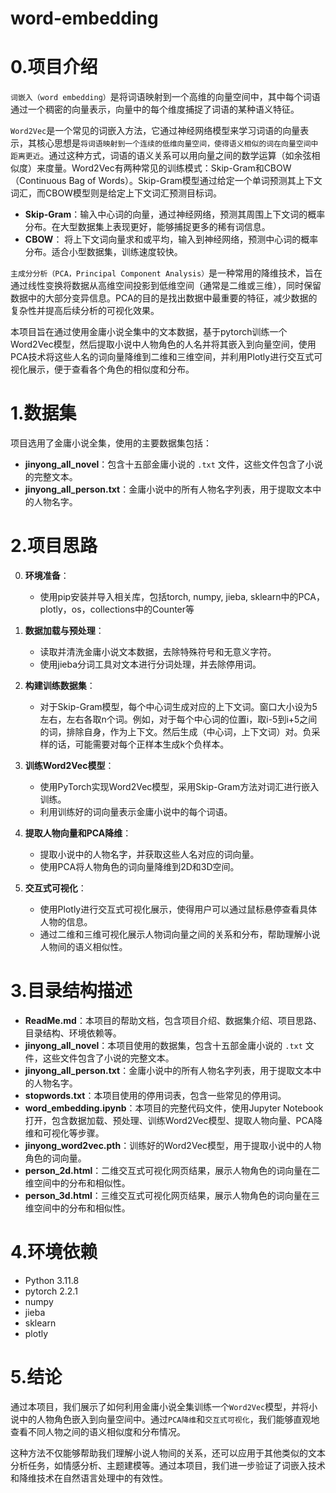 # word-embedding

# 0.项目介绍
``词嵌入（word embedding）``是将词语映射到一个高维的向量空间中，其中每个词语通过一个稠密的向量表示，向量中的每个维度捕捉了词语的某种语义特征。

``Word2Vec``是一个常见的词嵌入方法，它通过神经网络模型来学习词语的向量表示，其核心思想是``将词语映射到一个连续的低维向量空间，使得语义相似的词在向量空间中距离更近``。通过这种方式，词语的语义关系可以用向量之间的数学运算（如余弦相似度）来度量。Word2Vec有两种常见的训练模式：Skip-Gram和CBOW（Continuous Bag of Words）。Skip-Gram模型通过给定一个单词预测其上下文词汇，而CBOW模型则是给定上下文词汇预测目标词。
- **Skip-Gram**：输入中心词的向量，通过神经网络，预测其周围上下文词的概率分布。在大型数据集上表现更好，能够捕捉更多的稀有词信息。
- **CBOW**： 将上下文词向量求和或平均，输入到神经网络，预测中心词的概率分布。适合小型数据集，训练速度较快。

``主成分分析（PCA，Principal Component Analysis）``是一种常用的降维技术，旨在通过线性变换将数据从高维空间投影到低维空间（通常是二维或三维），同时保留数据中的大部分变异信息。PCA的目的是找出数据中最重要的特征，减少数据的复杂性并提高后续分析的可视化效果。

本项目旨在通过使用金庸小说全集中的文本数据，基于pytorch训练一个Word2Vec模型，然后提取小说中人物角色的人名并将其嵌入到向量空间，使用PCA技术将这些人名的词向量降维到二维和三维空间，并利用Plotly进行交互式可视化展示，便于查看各个角色的相似度和分布。

# 1.数据集
项目选用了金庸小说全集，使用的主要数据集包括：
 - **jinyong_all_novel**：包含十五部金庸小说的 `.txt` 文件，这些文件包含了小说的完整文本。
- **jinyong_all_person.txt**：金庸小说中的所有人物名字列表，用于提取文本中的人物名字。

# 2.项目思路
0. **环境准备**：
   - 使用pip安装并导入相关库，包括torch, numpy, jieba, sklearn中的PCA，plotly，os，collections中的Counter等

1. **数据加载与预处理**：
   - 读取并清洗金庸小说文本数据，去除特殊符号和无意义字符。 
   - 使用jieba分词工具对文本进行分词处理，并去除停用词。

2. **构建训练数据集**：
   - 对于Skip-Gram模型，每个中心词生成对应的上下文词。窗口大小设为5左右，左右各取n个词。例如，对于每个中心词的位置i，取i-5到i+5之间的词，排除自身，作为上下文。然后生成（中心词，上下文词）对。负采样的话，可能需要对每个正样本生成k个负样本。

3. **训练Word2Vec模型**：
   - 使用PyTorch实现Word2Vec模型，采用Skip-Gram方法对词汇进行嵌入训练。
   - 利用训练好的词向量表示金庸小说中的每个词语。

4. **提取人物向量和PCA降维**：
   - 提取小说中的人物名字，并获取这些人名对应的词向量。
   - 使用PCA将人物角色的词向量降维到2D和3D空间。
   
5. **交互式可视化**：
   - 使用Plotly进行交互式可视化展示，使得用户可以通过鼠标悬停查看具体人物的信息。
   - 通过二维和三维可视化展示人物词向量之间的关系和分布，帮助理解小说人物间的语义相似性。

# 3.目录结构描述
- **ReadMe.md**：本项目的帮助文档，包含项目介绍、数据集介绍、项目思路、目录结构、环境依赖等。
- **jinyong_all_novel**：本项目使用的数据集，包含十五部金庸小说的 `.txt` 文件，这些文件包含了小说的完整文本。
- **jinyong_all_person.txt**：金庸小说中的所有人物名字列表，用于提取文本中的人物名字。
- **stopwords.txt**：本项目使用的停用词表，包含一些常见的停用词。
- **word_embedding.ipynb**：本项目的完整代码文件，使用Jupyter Notebook打开，包含数据加载、预处理、训练Word2Vec模型、提取人物向量、PCA降维和可视化等步骤。
- **jinyong_word2vec.pth**：训练好的Word2Vec模型，用于提取小说中的人物角色的词向量。
- **person_2d.html**：二维交互式可视化网页结果，展示人物角色的词向量在二维空间中的分布和相似性。
- **person_3d.html**：三维交互式可视化网页结果，展示人物角色的词向量在三维空间中的分布和相似性。

# 4.环境依赖
* Python 3.11.8
* pytorch 2.2.1
* numpy
* jieba 
* sklearn
* plotly

# 5.结论
通过本项目，我们展示了如何利用金庸小说全集训练一个``Word2Vec``模型，并将小说中的人物角色嵌入到向量空间中。通过``PCA降维``和``交互式可视化``，我们能够直观地查看不同人物之间的语义相似度和分布情况。

这种方法不仅能够帮助我们理解小说人物间的关系，还可以应用于其他类似的文本分析任务，如情感分析、主题建模等。通过本项目，我们进一步验证了词嵌入技术和降维技术在自然语言处理中的有效性。


